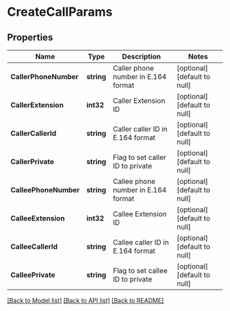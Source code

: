 # CreateCallParams

## Properties
Name | Type | Description | Notes
------------ | ------------- | ------------- | -------------
**CallerPhoneNumber** | **string** | Caller phone number in E.164 format | [optional] [default to null]
**CallerExtension** | **int32** | Caller Extension ID | [optional] [default to null]
**CallerCallerId** | **string** | Caller caller ID in E.164 format | [optional] [default to null]
**CallerPrivate** | **string** | Flag to set caller ID to private | [optional] [default to null]
**CalleePhoneNumber** | **string** | Callee phone number in E.164 format | [optional] [default to null]
**CalleeExtension** | **int32** | Callee Extension ID | [optional] [default to null]
**CalleeCallerId** | **string** | Callee caller ID in E.164 format | [optional] [default to null]
**CalleePrivate** | **string** | Flag to set callee ID to private | [optional] [default to null]

[[Back to Model list]](../README.md#documentation-for-models) [[Back to API list]](../README.md#documentation-for-api-endpoints) [[Back to README]](../README.md)


